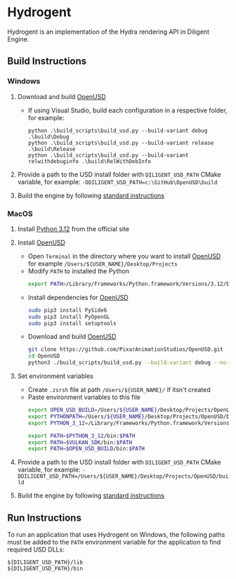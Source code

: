 # Hydrogent

Hydrogent is an implementation of the Hydra rendering API in Diligent Engine.

## Build Instructions

### Windows

1. Download and build [OpenUSD](https://github.com/PixarAnimationStudios/OpenUSD)
    *  If using Visual Studio, build each configuration in a respective folder, for example:
        ```
        python .\build_scripts\build_usd.py --build-variant debug .\build\Debug
        python .\build_scripts\build_usd.py --build-variant release .\build\Release
        python .\build_scripts\build_usd.py --build-variant relwithdebuginfo .\build\RelWithDebInfo
        ```

2. Provide a path to the USD install folder with `DILIGENT_USD_PATH` CMake variable, for example:
   `-DDILIGENT_USD_PATH=c:\GitHub\OpenUSD\build`

3. Build the engine by following [standard instructions](https://github.com/DiligentGraphics/DiligentEngine#build-and-run-instructions)

### MacOS

1. Install [Python 3.12](https://www.python.org/downloads/) from the official site

2. Install [OpenUSD](https://github.com/PixarAnimationStudios/OpenUSD)
    *  Open `Terminal` in the directory where you want to install [OpenUSD](https://github.com/PixarAnimationStudios/OpenUSD) for example `/Users/${USER_NAME}/Desktop/Projects`
    *  Modify `PATH` to installed the Python
        ```bash
        export PATH=/Library/Frameworks/Python.framework/Versions/3.12/bin:$PATH
        ```
    *  Install dependencies for [OpenUSD](https://github.com/PixarAnimationStudios/OpenUSD)
        ```bash
        sudo pip3 install PySide6
        sudo pip3 install PyOpenGL
        sudo pip3 install setuptools       
        ```
    *  Download and build [OpenUSD](https://github.com/PixarAnimationStudios/OpenUSD)
        ```bash
        git clone https://github.com/PixarAnimationStudios/OpenUSD.git
        cd OpenUSD
        python3 ./build_scripts/build_usd.py --build-variant debug --no-materialx --generator Xcode  ./build -v
        ```

3. Set environment variables 
    *  Create `.zsrsh` file at path `/Users/${USER_NAME}/` if itsn't created
    *  Paste environment variables to this file
        ```bash
        export OPEN_USD_BUILD=/Users/${USER_NAME}/Desktop/Projects/OpenUSD/build
        export PYTHONPATH=/Users/${USER_NAME}/Desktop/Projects/OpenUSD/build/lib/python
        export PYTHON_3_12=/Library/Frameworks/Python.framework/Versions/3.12

        export PATH=$PYTHON_3_12/bin:$PATH
        export PATH=$VULKAN_SDK/bin:$PATH
        export PATH=$OPEN_USD_BUILD/bin:$PATH
        ```

4. Provide a path to the USD install folder with `DILIGENT_USD_PATH` CMake variable, for example:
   `-DDILIGENT_USD_PATH=/Users/${USER_NAME}/Desktop/Projects/OpenUSD/build`

5. Build the engine by following [standard instructions](https://github.com/DiligentGraphics/DiligentEngine#build-and-run-instructions)

## Run Instructions

To run an application that uses Hydrogent on Windows, the following paths must be added to the `PATH` environment variable for
the application to find required USD DLLs:

```
${DILIGENT_USD_PATH}/lib
${DILIGENT_USD_PATH}/bin
```

